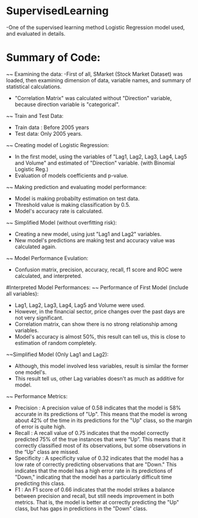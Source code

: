 # SupervisedLearning
-One of the supervised learning method Logistic Regression model used, and evaluated in details.

# Summary of Code:
~~ Examining the data:
-First of all, SMarket (Stock Market Dataset) was loaded, then examining dimension of data, variable names, and summary of statistical calculations. 
- "Correlation Matrix" was calculated  without "Direction" variable, because direction variable is "categorical".

~~ Train and Test Data:
- Train data : Before 2005 years
- Test data: Only 2005 years.

~~ Creating model of Logistic Regression:
- In the first model, using the variables of "Lag1, Lag2, Lag3, Lag4, Lag5 and Volume" and estimated of "Direction" variable. (with Binomial Logistic Reg.)
- Evaluation of models coefficients and p-value.

~~ Making prediction and evaluating model performance:
- Model is making probabilty estimation on test data.
- Threshold value is making classification by 0.5.
- Model's accuracy rate is calculated.

~~ Simplified Model (without overfitting risk):
- Creating a new model, using just "Lag1 and Lag2" variables.
- New model's predictions are making test and accuracy value was calculated again.

~~ Model Performance Evulation:
- Confusion matrix, precision, accuracy, recall, f1 score and ROC were calculated, and interpreted.

#Interpreted Model Performances:
~~ Performance of First Model (include all variables):
- Lag1, Lag2, Lag3, Lag4, Lag5 and Volume were used.
- However, in the financial sector, price changes over the past days are not very significant.
- Correlation matrix, can show there is no strong relationship among variables.
- Model's accuracy is almost 50%, this result can tell us, this is close to estimation of random completely.

~~Simplified Model (Only Lag1 and Lag2):
- Although, this model involved less variables, result is similar the former one model's.
- This result tell us, other Lag variables doesn't as much as additive for model.

~~ Performance Metrics:
- Precision : A precision value of 0.58 indicates that the model is 58% accurate in its predictions of "Up". This means that the model is wrong about 42% of the time in its predictions for the "Up" class, so the margin of error is quite high.
- Recall : A recall value of 0.75 indicates that the model correctly predicted 75% of the true instances that were “Up”. This means that it correctly classified most of its observations, but some observations in the “Up” class are missed.
- Specificity : A specificity value of 0.32 indicates that the model has a low rate of correctly predicting observations that are "Down." This indicates that the model has a high error rate in its predictions of "Down," indicating that the model has a particularly difficult time predicting this class.
- F1 : An F1 score of 0.66 indicates that the model strikes a balance between precision and recall, but still needs improvement in both metrics. That is, the model is better at correctly predicting the "Up" class, but has gaps in predictions in the "Down" class.
